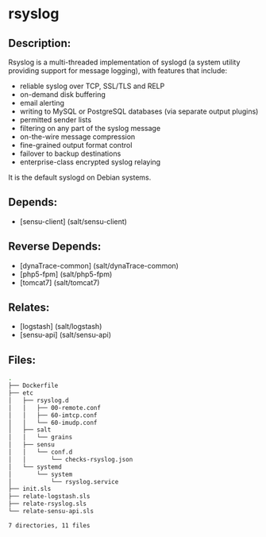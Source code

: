# rsyslog

## Description:

Rsyslog is a multi-threaded implementation of syslogd (a system utility providing support for message logging), with features that include:

* reliable syslog over TCP, SSL/TLS and RELP
* on-demand disk buffering
* email alerting
* writing to MySQL or PostgreSQL databases (via separate output plugins)
* permitted sender lists
* filtering on any part of the syslog message
* on-the-wire message compression
* fine-grained output format control
* failover to backup destinations
* enterprise-class encrypted syslog relaying

It is the default syslogd on Debian systems.

## Depends:

  -  [sensu-client] (salt/sensu-client)

## Reverse Depends:

  -  [dynaTrace-common] (salt/dynaTrace-common)
  -  [php5-fpm] (salt/php5-fpm)
  -  [tomcat7] (salt/tomcat7)

## Relates:

  -  [logstash] (salt/logstash)
  -  [sensu-api] (salt/sensu-api)

## Files:

```bash
.
├── Dockerfile
├── etc
│   ├── rsyslog.d
│   │   ├── 00-remote.conf
│   │   ├── 60-imtcp.conf
│   │   └── 60-imudp.conf
│   ├── salt
│   │   └── grains
│   ├── sensu
│   │   └── conf.d
│   │       └── checks-rsyslog.json
│   └── systemd
│       └── system
│           └── rsyslog.service
├── init.sls
├── relate-logstash.sls
├── relate-rsyslog.sls
└── relate-sensu-api.sls

7 directories, 11 files
```
